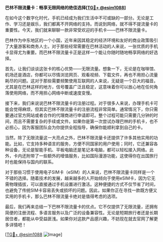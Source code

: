 **巴林不限流量卡：畅享无限网络的绝佳选择[[TG💪+ @esim1088](https://t.me/s/esim1088)]**

在如今这个数字化时代，手机已经成为我们生活中不可或缺的一部分。无论是工作、学习还是娱乐，我们都离不开网络的支持。而说到网络，就不得不提流量卡的重要性。今天，我们就来聊聊一款非常受欢迎的手机卡——巴林不限流量卡。

巴林作为中东地区的一个小国，近年来因其稳定的经济环境和友好的商业政策吸引了大量游客和商务人士。对于那些经常需要在巴林活动的人来说，一张优质的手机卡显得尤为重要。而巴林不限流量卡正是这样一个能让你随时随地畅享网络的好选择。

首先，让我们谈谈这张卡的核心优势——无限流量。想象一下，无论是在咖啡馆、机场还是酒店，你都可以尽情浏览网页、观看视频、下载文件，再也不用担心流量耗尽的问题。这对于那些需要频繁使用互联网的人来说，无疑是一个巨大的福音。尤其是在巴林这样的地方，信号覆盖广泛且稳定，这意味着你可以放心地在任何角落使用网络，而不用担心网络中断或速度变慢。

接下来，我们来说说巴林不限流量卡的注册过程。对于很多人来说，办理手机卡可能会觉得麻烦，但其实巴林不限流量卡的注册流程非常简单。通常情况下，你只需要通过官方网站或者合作的代理商进行申请即可。整个过程可能只需要几分钟的时间，而且不需要复杂的手续或文件。如果你是第一次尝试办理巴林的手机卡，也不必担心，因为客服团队会为你提供全程指导，确保你能顺利拿到自己的卡。

当然，除了无限流量这一大亮点之外，巴林不限流量卡还提供了许多其他实用的功能。比如，它支持多种语言的服务，方便不同国家的用户使用；同时，它还兼容各种设备，无论是智能手机、平板电脑还是笔记本电脑，都可以轻松接入网络。此外，卡内还附带了一些额外的增值服务，比如国际漫游功能，这使得你在出国旅行时也能保持与国内的联系。

对于那些习惯于使用电子SIM卡（eSIM）的人来说，巴林不限流量卡同样是一个不错的选择。随着技术的发展，越来越多的人开始倾向于使用eSIM卡，因为它无需物理插拔，可以直接通过手机设置进行激活。这种便捷的方式不仅节省了时间，也避免了传统SIM卡容易丢失或损坏的问题。因此，如果你正在寻找一款既方便又实用的手机卡，那么巴林不限流量卡绝对是值得考虑的选项。

最后，我们再来总结一下巴林不限流量卡的优点。它不仅提供了无限流量，还拥有简便的注册流程、多语言服务以及广泛的设备兼容性。无论是短期旅行者还是长期居住者，都能从中受益匪浅。如果你对这款产品感兴趣，不妨现在就去官网了解更多详情吧！

[[TG💪+ @esim1088](https://t.me/s/esim1088) ![Image](https://i.postimg.cc/4NQfJmqS/Snipaste-2025-05-13-00-14-12.png)]